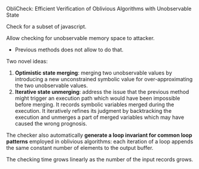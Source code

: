 ObliCheck: Efficient Verification of Oblivious Algorithms with Unobservable State

Check for a subset of javascript.

Allow checking for unobservable memory space to attacker.
- Previous methods does not allow to do that.

Two novel ideas:
1. **Optimistic state merging**: merging two unobservable values by introducing a new unconstrained symbolic value for over-approximating the two unobservable values.
2. **Iterative state unmerging**: address the issue that the previous method might trigger an execution path which would have been impossible before merging. It records symbolic variables merged during the execution. It iteratively refines its judgment by backtracking the execution and unmerges a part of merged variables which may have caused the wrong prognosis.

The checker also automatically **generate a loop invariant for common loop patterns** employed in oblivious algorithms: each iteration of a loop appends the same constant number of elements to the output buffer. 

The checking time grows linearly as the number of the input records grows.
